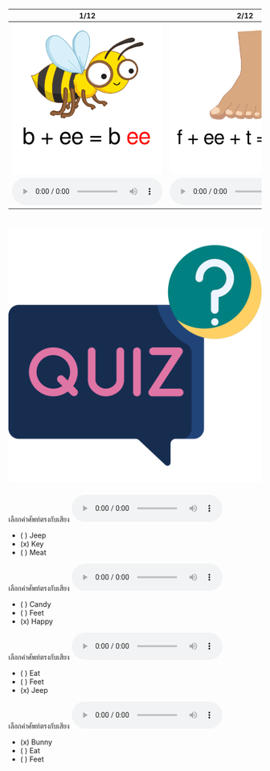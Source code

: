 <div class="carrousel">


|1/12|2/12|3/12|4/12|5/12|6/12|7/12|8/12|9/12|10/12|11/12|12/12|
| :----: | :----: | :----: | :----: | :----: | :----: | :----: | :----: | :----: | :----: | :----: | :----: |
|![](/media/img/ELongvowel__bee.svg)|![](/media/img/ELongvowel__feet.svg)|![](/media/img/ELongvowel__jeep.svg)|![](/media/img/ELongvowel__sea.svg)|![](/media/img/ELongvowel__eat.svg)|![](/media/img/ELongvowel__meat.svg)|![](/media/img/ELongvowel__candy.svg)|![](/media/img/ELongvowel__honey.svg)|![](/media/img/ELongvowel__key.svg)|![](/media/img/ELongvowel__monkey.svg)|![](/media/img/ELongvowel__bunny.svg)|![](/media/img/ELongvowel__happy.svg)|
|![](/media/audio/bee.mp3)|![](/media/audio/feet.mp3)|![](/media/audio/jeep.mp3)|![](/media/audio/sea.mp3)|![](/media/audio/eat.mp3)|![](/media/audio/meat.mp3)|![](/media/audio/candy.mp3)|![](/media/audio/honey.mp3)|![](/media/audio/key.mp3)|![](/media/audio/monkey.mp3)|![](/media/audio/bunny.mp3)|![](/media/audio/happy.mp3)|

</div>



# ![icon](/media/icons/quiz.svg) 


เลือกคำศัพท์ตรงกับเสียง ![](/media/audio/key.mp3) 
 - ( ) Jeep
 - (x) Key
 - ( ) Meat


เลือกคำศัพท์ตรงกับเสียง ![](/media/audio/happy.mp3) 
 - ( ) Candy
 - ( ) Feet
 - (x) Happy


เลือกคำศัพท์ตรงกับเสียง ![](/media/audio/jeep.mp3) 
 - ( ) Eat
 - ( ) Feet
 - (x) Jeep


เลือกคำศัพท์ตรงกับเสียง ![](/media/audio/bunny.mp3) 
 - (x) Bunny
 - ( ) Eat
 - ( ) Feet


